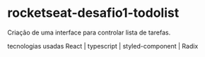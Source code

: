 # rocketseat-desafio1-todolist
Criação de uma interface para controlar lista de tarefas.

tecnologias usadas React | typescript | styled-component | Radix 
